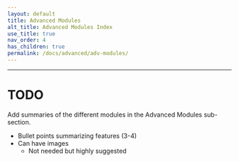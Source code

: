 ```yaml
---
layout: default
title: Advanced Modules
alt_title: Advanced Modules Index
use_title: true
nav_order: 4
has_children: true
permalink: /docs/advanced/adv-modules/
---
```


---

# TODO
Add summaries of the different modules in the Advanced Modules sub-section. 

* Bullet points summarizing features (3-4)
* Can have images
  * Not needed but highly suggested
